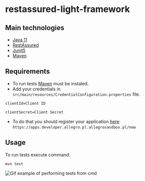 # restassured-light-framework


## Main technologies
- [Java 11](https://github.com/openjdk/)
- [RestAssured](https://github.com/rest-assured/rest-assured)
- [Junit5](https://junit.org/junit5/docs/current/user-guide/)
- [Maven](https://maven.apache.org/)


## Requirements
- To run tests [Maven](https://maven.apache.org/) must be instaled.
- Add your credentials in `src/main/resources/CredentialConfiguration.properties` file. 
```
clientId=Client ID

clientSecret=Client Secret
```

- To do that you should register your application [here](https://apps.developer.allegro.pl.allegrosandbox.pl/new): 
`https://apps.developer.allegro.pl.allegrosandbox.pl/new`
   

## Usage

To run tests execute command:

```shell
mvn test 
```
![Gif example of performing tests from cmd](https://i.imgur.com/p65cL23.gif)

